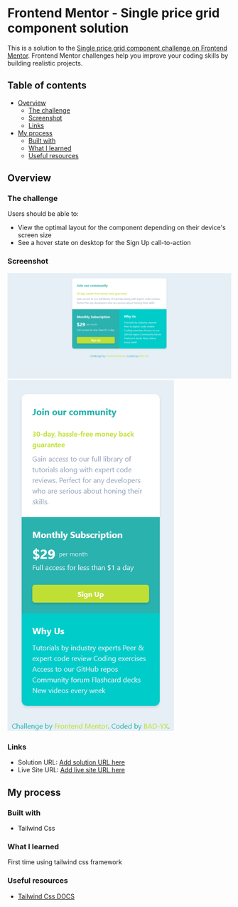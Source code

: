 # Frontend Mentor - Single price grid component solution

This is a solution to the [Single price grid component challenge on Frontend Mentor](https://www.frontendmentor.io/challenges/single-price-grid-component-5ce41129d0ff452fec5abbbc). Frontend Mentor challenges help you improve your coding skills by building realistic projects. 

## Table of contents

- [Overview](#overview)
  - [The challenge](#the-challenge)
  - [Screenshot](#screenshot)
  - [Links](#links)
- [My process](#my-process)
  - [Built with](#built-with)
  - [What I learned](#what-i-learned)
  - [Useful resources](#useful-resources)

## Overview

### The challenge

Users should be able to:

- View the optimal layout for the component depending on their device's screen size
- See a hover state on desktop for the Sign Up call-to-action

### Screenshot

![](./screenshots/screenshot.png)
![](./screenshots/screenshot2.png)


### Links

- Solution URL: [Add solution URL here](https://github.com/Bad-YX/frontendmentor-single-price-grid-component)
- Live Site URL: [Add live site URL here](https://your-live-site-url.com)

## My process

### Built with

- Tailwind Css

### What I learned

First time using tailwind css framework

### Useful resources

- [Tailwind Css DOCS](https://tailwindcss.com/docs)

